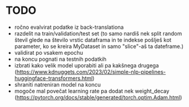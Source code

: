 # TODO

- ročno evalvirat podatke iz back-translationa
- razdelit na train/validation/test set (to samo nardiš nek split random števil glede na število vrstic dataframa in te indekse pošlješ kot parameter, ko se kreira MyDataset in samo "slice"-aš ta dateframe.)
- validirat po vsakem epochu
- na koncu pognati na testnih podatkih
- izbrati kako velik model uporabiti ali pa kakšnega drugega (https://www.kdnuggets.com/2023/02/simple-nlp-pipelines-huggingface-transformers.html)
- shraniti natreniran model na koncu
- mogoče mal povečat learning rate pa dodat nek weight_decay (https://pytorch.org/docs/stable/generated/torch.optim.Adam.html)
